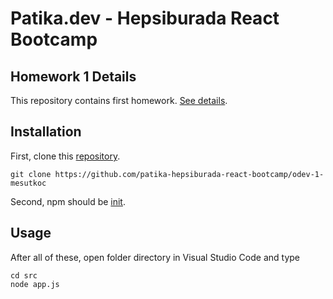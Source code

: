 # Patika.dev - Hepsiburada React Bootcamp

## Homework 1 Details

This repository contains first homework. [See details](https://github.com/patika-hepsiburada-react-bootcamp/odevler/tree/main/odev1).

## Installation

First, clone this [repository](https://github.com/patika-hepsiburada-react-bootcamp/odev-1-mesutkoc).

`git clone https://github.com/patika-hepsiburada-react-bootcamp/odev-1-mesutkoc`

Second, npm should be [init](https://docs.npmjs.com/cli/v7/commands/npm-init).

## Usage

After all of these, open folder directory in Visual Studio Code and type

```
cd src
node app.js
```
